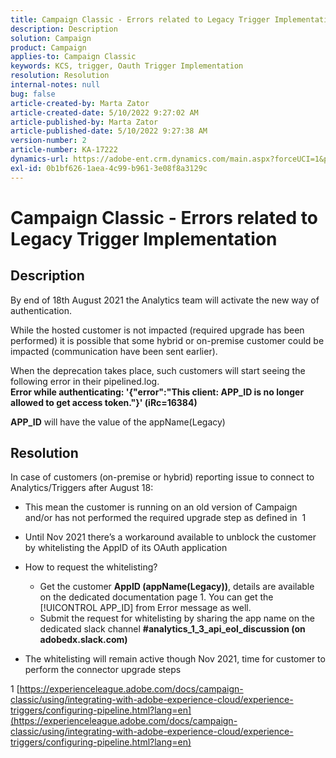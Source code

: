```yaml
---
title: Campaign Classic - Errors related to Legacy Trigger Implementation
description: Description
solution: Campaign
product: Campaign
applies-to: Campaign Classic
keywords: KCS, trigger, Oauth Trigger Implementation
resolution: Resolution
internal-notes: null
bug: false
article-created-by: Marta Zator
article-created-date: 5/10/2022 9:27:02 AM
article-published-by: Marta Zator
article-published-date: 5/10/2022 9:27:38 AM
version-number: 2
article-number: KA-17222
dynamics-url: https://adobe-ent.crm.dynamics.com/main.aspx?forceUCI=1&pagetype=entityrecord&etn=knowledgearticle&id=4ba79854-43d0-ec11-a7b5-00224809c101
exl-id: 0b1bf626-1aea-4c99-b961-3e08f8a3129c
---
```

# Campaign Classic - Errors related to Legacy Trigger Implementation

## Description


By end of 18th August 2021 the Analytics team will activate the new way of authentication.

While the hosted customer is not impacted (required upgrade has been performed) it is possible that some hybrid or on-premise customer could be impacted (communication have been sent earlier).

When the deprecation takes place, such customers will start seeing the following error in their pipelined.log.
<b>Error while authenticating: '{"error":"This client: APP_ID is no longer allowed to get access token."}' (iRc=16384)</b>

<b>APP_ID</b> will have the value of the appName(Legacy)


## Resolution


In case of customers (on-premise or hybrid) reporting issue to connect to Analytics/Triggers after August 18:

- This mean the customer is running on an old version of Campaign and/or has not performed the required upgrade step as defined in  1
- Until Nov 2021 there’s a workaround available to unblock the customer by whitelisting the AppID of its OAuth application
- How to request the whitelisting?

   - Get the customer <b>AppID (appName(Legacy))</b>, details are available on the dedicated documentation page 1. You can get the [!UICONTROL APP_ID] from Error message as well.
   - Submit the request for whitelisting by sharing the app name on the dedicated slack channel <b>#analytics_1_3_api_eol_discussion (on adobedx.slack.com)</b>
- The whitelisting will remain active though Nov 2021, time for customer to perform the connector upgrade steps


1 [https://experienceleague.adobe.com/docs/campaign-classic/using/integrating-with-adobe-experience-cloud/experience-triggers/configuring-pipeline.html?lang=en](https://experienceleague.adobe.com/docs/campaign-classic/using/integrating-with-adobe-experience-cloud/experience-triggers/configuring-pipeline.html?lang=en)
